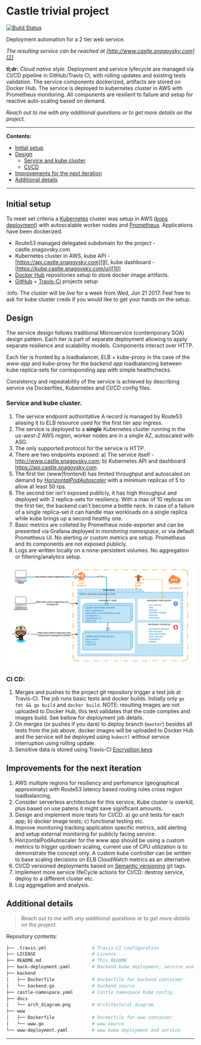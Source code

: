 # Castle trivial project

[![Build Status](https://travis-ci.org/paha/castle-service.svg?branch=master)](https://travis-ci.org/paha/castle-service)

Deployment automation for a 2 tier web service.

_The resulting service can be reached at [http://www.castle.snagovsky.com][2]_

**tl;dr:** _Cloud native style_. Deployment and service lyfecycle are managed via CI/CD pipeline in GitHub/Travis CI, with rolling updates and existing tests validation. The service components dockerized, artifacts are stored on Docker Hub. The service is deployed to kubernetes cluster in AWS with Prometheus monitoring. All components are resilient to failure and setup for reactive auto-scaling based on demand.

_Reach out to me with any additional questions or to get more details on the project._

-----

**Contents:**
* [Initial setup][4]
* [Design][5]
    + [Service and kube cluster][16]
    + [CI/CD][17]
* [Improvements for the next iteration][6]
* [Additional details][15]

-----

## Initial setup

To meet set criteria a [Kubernetes][3] cluster was setup in AWS ([kops deployment][7]) with autoscalable worker nodes and [Prometheus][8]. Applications have been dockerized.

* Route53 managed delegated subdomain for the project - castle.snagovsky.com
* Kubernetes cluster in AWS, kube API - [https://api.castle.snagovsky.com][9], kube dashboard - [https://kube.castle.snagovsky.com/ui][10]
* [Docker Hub][11] repositories setup to store docker image artifacts.
* [GitHub][12] + [Travis-Ci][13] projects setup

:info: The cluster will be _live_ for a week from Wed, Jun 21 2017. Feel free to ask for kube cluster creds if you would like to get your hands on the setup.

## Design

The service design follows traditional Microservice (contemporary SOA) design pattern. Each tier is part of separate deployment allowing to apply separate resilience and scalability models. Components interact over HTTP.

Each tier is fronted by a loadbalancer, ELB + kube-proxy in the case of the _www app_ and kube-proxy for the _backend app_ loadbalancing between kube replica-sets for corresponding app with simple healthchecks.

Consistency and repeatability of the service is achieved by describing service via Dockerfiles, Kubernetes and CI/CD config files.

### Service and kube cluster.

1. The service endpoint authoritative A record is managed by Route53 aliasing it to ELB resource used for the first tier app ingress.
1. The service is deployed to a **single** Kubernetes cluster running in the _us-west-2_ AWS region, worker nodes are in a single AZ, autoscaled with ASG.
1. The only supported protocol for the service is HTTP.
1. There are two endpoints exposed: a) The service itself - http://www.castle.snagovsky.com; b) Kubernetes API and dashboard https://api.castle.snagovsky.com.
1. The first tier (www|frontend) has limited throughput and autoscaled on demand by [_HorizontalPodAutoscaler_][14] with a minimum replicas of 5 to allow at least 50 rps.
1. The second tier isn't exposed publicly, it has high throughput and deployed with 2 replica-sets for resiliency. With a max of 10 replicas on the first tier, the backend can't become a bottle neck. In case of a failure of a single replica-set it can handle max workloads on a single replica while kube brings up a second healthy one.
1. Basic metrics are colleted by Prometheus node-exporter and can be presented via Grafana deployed in _monitoring namespace_, or via default Prometheus UI. No alerting or custom metrics are setup. Prometheus and its components are not exposed publicly.
1. Logs are written locally on a none-persistent volumes. No aggregation or filtering/analytics setup.

![alt text][1]

### CI CD:

1. Merges and pushes to the project git repository trigger a test job at Travis-CI. The job runs basic tests and docker builds. Initially only `go fmt && go build` and `docker build`. NOTE: resulting images are not uploaded to Docker Hub, this test validates that the code complies and images build. See bellow for deployment job details.
1. On merges (or pushes if you dare) to deploy branch (`master`) besides all tests from the job above, docker images will be uploaded to Docker Hub and the service will be deployed using `kubectl` without service interruption using rolling update.
1. Sensitive data is stored using Travis-CI [Encryption keys][19]


## Improvements for the next iteration

1. AWS multiple regions for resiliency and perfomance (geographical approximaty) with Route53 latency based routing rules cross region loadbalancing.
1. Consider serverless architecture for this service, Kube cluster is overkill, plus based on use patens it might save significant amounts.
1. Design and implement more tests for CI/CD: a) go unit tests for each app; b) docker image tests; c) functional testing etc.
1. Improve monitoring tracking application specific metrics, add alerting and setup external monitoring for publicly facing service.
1. HorizontalPodAutoscaler for the www app should be using a custom metrics to trigger up/down scaling, current use of CPU utilization is to demonstrate the concept only. A custom kube controller can be written to base scaling decisions on ELB CloudWatch metrics as an alternative.
1. CI/CD versioned deployments based on [Semantic versioning][18] git tags.
1. Implement more service lifeCycle actions for CI/CD: destroy service, deploy to a different cluster etc.
1. Log aggregation and analysis.

## Additional details

> _Reach out to me with any additional questions or to get more details on the project._

Repository contents:

```bash
├── .travis.yml                 # Travis-CI configuration
├── LICENSE                     # Licence
├── README.md                   # This README
├── back-deployment.yaml        # Backend kube deployment, service and autoscaling
├── backend
│   ├── Dockerfile              # Dockerfile for backend container
│   └── backend.go              # backend source
├── castle-namespace.yaml       # Castle namespace kube config
├── docs
│   └── arch_diagram.png        # Architectural diagram
├── www
│   ├── Dockerfile              # Dockerfile for www container
│   └── www.go                  # www source
└── www-deployment.yaml         # www kube deployment and service
```

-----

[1]: docs/arch_diagram.png
[2]: http://www.castle.snagovsky.com
[3]: https://kubernetes.io
[4]: README.md#initial-setup
[5]: README.md#design
[6]: README.md#improvements-for-the-next-iteration
[7]: https://github.com/kubernetes/kops
[8]: https://prometheus.io
[9]: https://api.castle.snagovsky.com
[10]: https://kube.castle.snagovsky.com/ui
[11]: https://hub.docker.com/r/pahatmp/
[12]: https://githum.com/paha/castle-service
[13]: https://travis-ci.org/paha
[14]: https://kubernetes.io/docs/tasks/run-application/horizontal-pod-autoscale
[15]: README.md#additional-details
[16]: README.md#service-and-kube-cluster
[17]: README.md#ci-cd
[18]: http://semver.org
[19]: https://docs.travis-ci.com/user/encryption-keys/
